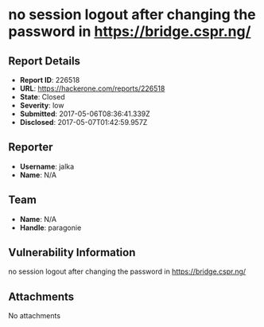 # no session logout after changing the password  in https://bridge.cspr.ng/

## Report Details
- **Report ID**: 226518
- **URL**: https://hackerone.com/reports/226518
- **State**: Closed
- **Severity**: low
- **Submitted**: 2017-05-06T08:36:41.339Z
- **Disclosed**: 2017-05-07T01:42:59.957Z

## Reporter
- **Username**: jalka
- **Name**: N/A

## Team
- **Name**: N/A
- **Handle**: paragonie

## Vulnerability Information
no session logout after changing the password in https://bridge.cspr.ng/

## Attachments
No attachments
